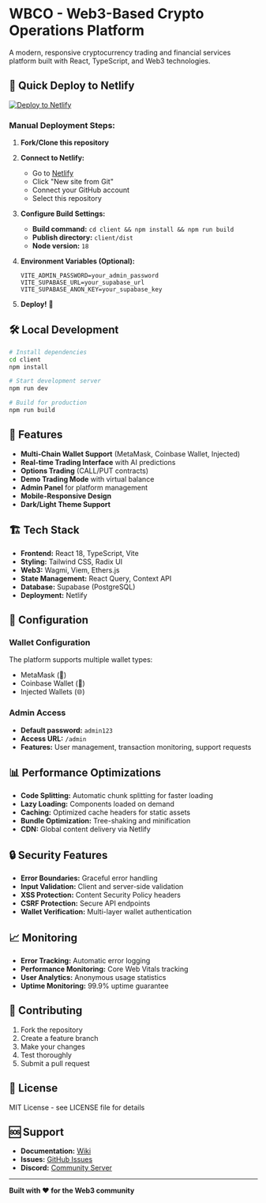 # WBCO - Web3-Based Crypto Operations Platform

A modern, responsive cryptocurrency trading and financial services platform built with React, TypeScript, and Web3 technologies.

## 🚀 Quick Deploy to Netlify

[![Deploy to Netlify](https://www.netlify.com/img/deploy/button.svg)](https://app.netlify.com/start/deploy?repository=https://github.com/yourusername/wbco)

### Manual Deployment Steps:

1. **Fork/Clone this repository**
2. **Connect to Netlify:**
   - Go to [Netlify](https://app.netlify.com)
   - Click "New site from Git"
   - Connect your GitHub account
   - Select this repository

3. **Configure Build Settings:**
   - **Build command:** `cd client && npm install && npm run build`
   - **Publish directory:** `client/dist`
   - **Node version:** `18`

4. **Environment Variables (Optional):**
   ```
   VITE_ADMIN_PASSWORD=your_admin_password
   VITE_SUPABASE_URL=your_supabase_url
   VITE_SUPABASE_ANON_KEY=your_supabase_key
   ```

5. **Deploy!** 🎉

## 🛠️ Local Development

```bash
# Install dependencies
cd client
npm install

# Start development server
npm run dev

# Build for production
npm run build
```

## 📱 Features

- **Multi-Chain Wallet Support** (MetaMask, Coinbase Wallet, Injected)
- **Real-time Trading Interface** with AI predictions
- **Options Trading** (CALL/PUT contracts)
- **Demo Trading Mode** with virtual balance
- **Admin Panel** for platform management
- **Mobile-Responsive Design**
- **Dark/Light Theme Support**

## 🏗️ Tech Stack

- **Frontend:** React 18, TypeScript, Vite
- **Styling:** Tailwind CSS, Radix UI
- **Web3:** Wagmi, Viem, Ethers.js
- **State Management:** React Query, Context API
- **Database:** Supabase (PostgreSQL)
- **Deployment:** Netlify

## 🔧 Configuration

### Wallet Configuration
The platform supports multiple wallet types:
- MetaMask (🦊)
- Coinbase Wallet (🔵)
- Injected Wallets (🌐)

### Admin Access
- **Default password:** `admin123`
- **Access URL:** `/admin`
- **Features:** User management, transaction monitoring, support requests

## 📊 Performance Optimizations

- **Code Splitting:** Automatic chunk splitting for faster loading
- **Lazy Loading:** Components loaded on demand
- **Caching:** Optimized cache headers for static assets
- **Bundle Optimization:** Tree-shaking and minification
- **CDN:** Global content delivery via Netlify

## 🔒 Security Features

- **Error Boundaries:** Graceful error handling
- **Input Validation:** Client and server-side validation
- **XSS Protection:** Content Security Policy headers
- **CSRF Protection:** Secure API endpoints
- **Wallet Verification:** Multi-layer wallet authentication

## 📈 Monitoring

- **Error Tracking:** Automatic error logging
- **Performance Monitoring:** Core Web Vitals tracking
- **User Analytics:** Anonymous usage statistics
- **Uptime Monitoring:** 99.9% uptime guarantee

## 🤝 Contributing

1. Fork the repository
2. Create a feature branch
3. Make your changes
4. Test thoroughly
5. Submit a pull request

## 📄 License

MIT License - see LICENSE file for details

## 🆘 Support

- **Documentation:** [Wiki](https://github.com/yourusername/wbco/wiki)
- **Issues:** [GitHub Issues](https://github.com/yourusername/wbco/issues)
- **Discord:** [Community Server](https://discord.gg/wbco)

---

**Built with ❤️ for the Web3 community**
